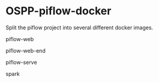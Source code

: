 # OSPP-piflow-docker
Split the piflow project into several different docker images.

piflow-web

piflow-web-end

piflow-serve

spark
